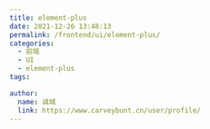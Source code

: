 ```yaml
---
title: element-plus
date: 2021-12-26 13:48:13
permalink: /frontend/ui/element-plus/
categories: 
  - 前端
  - UI
  - element-plus
tags: 

author: 
  name: 诚城
  link: https://www.carveybunt.cn/user/profile/
---
```

